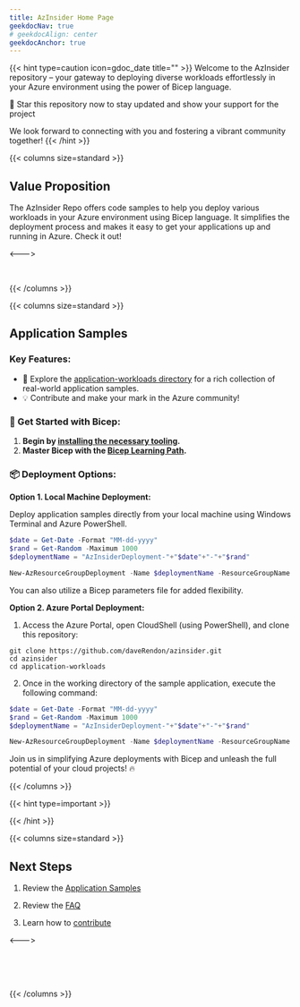 ```yaml
---
title: AzInsider Home Page
geekdocNav: true
# geekdocAlign: center
geekdocAnchor: true
---
```


{{< hint type=caution icon=gdoc_date title="" >}}
Welcome to the AzInsider repository – your gateway to deploying diverse workloads effortlessly in your Azure environment using the power of Bicep language.

🌟 Star this repository now to stay updated and show your support for the project

We look forward to connecting with you and fostering a vibrant community together!
{{< /hint >}}


{{< columns size=standard >}}

## Value Proposition

The AzInsider Repo offers code samples to help you deploy various workloads in your Azure environment using Bicep language. It simplifies the deployment process and makes it easy to get your applications up and running in Azure. Check it out!

<--->

<br>

{{< /columns >}}

{{< columns size=standard >}}
## Application Samples

### Key Features: ###

- 📂 Explore the [application-workloads directory](https://github.com/daveRendon/azinsider/tree/main/application-workloads) for a rich collection of real-world application samples.
- 💡 Contribute and make your mark in the Azure community!

### 🚀 Get Started with Bicep: ###

1. **Begin by [installing the necessary tooling](https://docs.microsoft.com/azure/azure-resource-manager/bicep/install?WT.mc_id=AZ-MVP-5000671).**
2. **Master Bicep with the [Bicep Learning Path](https://docs.microsoft.com/learn/paths/bicep-deploy?WT.mc_id=AZ-MVP-5000671).**

### 📦 Deployment Options: ###

**Option 1. Local Machine Deployment:**

Deploy application samples directly from your local machine using Windows Terminal and Azure PowerShell.

```powershell
$date = Get-Date -Format "MM-dd-yyyy"
$rand = Get-Random -Maximum 1000
$deploymentName = "AzInsiderDeployment-"+"$date"+"-"+"$rand"

New-AzResourceGroupDeployment -Name $deploymentName -ResourceGroupName azinsider_demo -TemplateFile .\main.bicep -TemplateParameterFile .\azuredeploy.parameters.json -c
```

You can also utilize a Bicep parameters file for added flexibility.

**Option 2. Azure Portal Deployment:**

1. Access the Azure Portal, open CloudShell (using PowerShell), and clone this repository:

```shell
git clone https://github.com/daveRendon/azinsider.git
cd azinsider
cd application-workloads
```

2. Once in the working directory of the sample application, execute the following command:

```powershell
$date = Get-Date -Format "MM-dd-yyyy"
$rand = Get-Random -Maximum 1000
$deploymentName = "AzInsiderDeployment-"+"$date"+"-"+"$rand"

New-AzResourceGroupDeployment -Name $deploymentName -ResourceGroupName azinsider_demo -TemplateFile .\main.bicep -TemplateParameterFile .\azuredeploy.parameters.json -c
```

Join us in simplifying Azure deployments with Bicep and unleash the full potential of your cloud projects! 🔥

{{< /columns >}}

{{< hint type=important >}}


{{< /hint >}}

{{< columns size=standard >}}

## Next Steps

1. Review the [Application Samples](https://github.com/daveRendon/azinsider/tree/staging/application-workloads)

1. Review the [FAQ](https://github.azinsider.net/faq/)

1. Learn how to [contribute](https://github.azinsider.net/contributing/)

<--->

<br>
<br>
<br>

{{< /columns >}}
